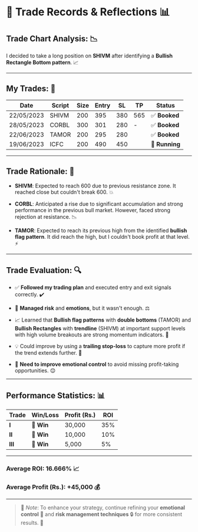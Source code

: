 # 📝 **Trade Records & Reflections** 📊

## **Trade Chart Analysis:** 📉

I decided to take a long position on **SHIVM** after identifying a **Bullish Rectangle Bottom pattern**. 📈

---

## **My Trades:** 💼

| **Date**    | **Script** | **Size** | **Entry** | **SL**  | **TP**  | **Status** |
|-------------|------------|----------|-----------|---------|---------|------------|
| 22/05/2023  | SHIVM      | 200      | 395       | 380     | 565     | ✅ **Booked** |
| 28/05/2023  | CORBL      | 300      | 301       | 280     |   -     | ✅ **Booked** |
| 22/06/2023  | TAMOR      | 200      | 295       | 280     |         | ✅ **Booked** |
| 19/06/2023  | ICFC       | 200      | 490       | 450     |         | 🔄 **Running** |

---

## **Trade Rationale:** 🎯

- **SHIVM**: Expected to reach 600 due to previous resistance zone. It reached close but couldn't break 600. 💥

- **CORBL**: Anticipated a rise due to significant accumulation and strong performance in the previous bull market. However, faced strong rejection at resistance. 📉

- **TAMOR**: Expected to reach its previous high from the identified **bullish flag pattern**. It did reach the high, but I couldn't book profit at that level. ⚡


---

## **Trade Evaluation:** 🔍

- ✅ **Followed my trading plan** and executed entry and exit signals correctly. ✔️

- 🧠 **Managed risk** and **emotions**, but it wasn't enough. ⚖️

- 📈 Learned that **Bullish flag patterns** with **double bottoms** (TAMOR) and **Bullish Rectangles** with **trendline** (SHIVM) at important support levels with high volume breakouts are strong momentum indicators. 💪

- 💡 Could improve by using a **trailing stop-loss** to capture more profit if the trend extends further. 🔄

- 💭 **Need to improve emotional control** to avoid missing profit-taking opportunities. 😌


---

## **Performance Statistics:** 📊

| **Trade** | **Win/Loss** | **Profit (Rs.)** | **ROI** |
|-----------|--------------|------------------|---------|
| **I**     | 🎯 **Win**   | 30,000           | 35%     |
| **II**    | 🎯 **Win**   | 10,000           | 10%     |
| **III**   | 🎯 **Win**   | 5,000            | 5%      |

---

### **Average ROI:** 16.666% 📈

### **Average Profit (Rs.):** +45,000 💰

---

> 🔑 *Note*: To enhance your strategy, continue refining your **emotional control** 💪 and **risk management techniques** 🔒 for more consistent results. 📅
